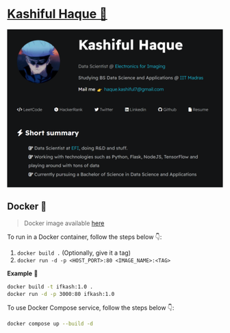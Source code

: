 # **[Kashiful Haque 🔗](https://ifkash.vercel.app)**

![Overview](assets/images/overview.png?raw=true)

## Docker 🐳
> Docker image available [here](https://hub.docker.com/r/notifkash/ifkash)

To run in a Docker container, follow the steps below 👇:

1. `docker build .` (Optionally, give it a tag)
2. `docker run -d -p <HOST_PORT>:80 <IMAGE_NAME>:<TAG>`

**Example** 🏁
```bash
docker build -t ifkash:1.0 .
docker run -d -p 3000:80 ifkash:1.0
```

To use Docker Compose service, follow the steps below 👇:
```bash
docker compose up --build -d
```
